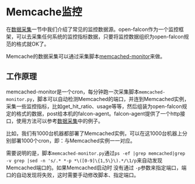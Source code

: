 # Memcache监控

在[数据采集](../../di-bu-fen-li-nian/philosophy/data-collect.md)一节中我们介绍了常见的监控数据源。open-falcon作为一个监控框架，可以去采集任何系统的监控指标数据，只要将监控数据组织为open-falcon规范的格式就OK了。

Memcache的数据采集可以通过采集脚本[memcached-monitor](https://github.com/iambocai/falcon-monit-scripts/tree/master/memcached)来做。

## 工作原理

memcached-monitor是一个cron，每分钟跑一次采集脚本`memcached-monitor.py`，脚本可以自动检测Memcached的端口，并连到Memcached实例，采集一些监控指标，比如get\_hit\_ratio、usage等等，然后组装为open-falcon规定的格式的数据，post给本机的falcon-agent。falcon-agent提供了一个http接口，使用方法可以参考[数据采集](../../di-bu-fen-li-nian/philosophy/data-collect.md)中的例子。

比如，我们有1000台机器都部署了Memcached实例，可以在这1000台机器上分别部署1000个cron，即：与Memcached实例一一对应。

需要说明的是，脚本`memcached-monitor.py`通过`ps -ef |grep memcached|grep -v grep |sed -n 's/.* *-p *\([0-9]\{1,5\}\).*/\1/p`来自动发现Memcached端口的。如果Memcached启动时 没有通过 `-p`参数来指定端口，端口的自动发现将失败，这时需要手动修改脚本、指定端口。

